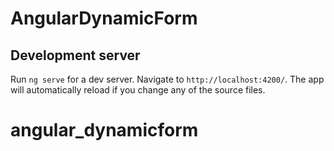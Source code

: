 # AngularDynamicForm

## Development server

Run `ng serve` for a dev server. Navigate to `http://localhost:4200/`. The app will automatically reload if you change any of the source files.

# angular_dynamicform
